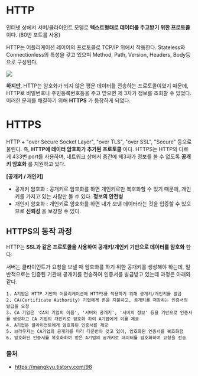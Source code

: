 # HTTP

인터넷 상에서 서버/클라이언트 모델로 __텍스트형태로 데이터를 주고받기 위한 프로토콜__ 이다. (80번 포트를 사용)  

HTTP는 어플리케이션 레이어의 프로토콜로 TCP/IP 위에서 작동한다. Stateless와 Connectionless의 특성을 갖고 있으며 Method, Path, Version, Headers, Body등으로 구성된다.  

<img src="https://img1.daumcdn.net/thumb/R1280x0/?scode=mtistory2&fname=https%3A%2F%2Fblog.kakaocdn.net%2Fdn%2FbkdJ4Q%2FbtqK6AXLEtC%2FjBZzMuJBWzdLYmqILo5Ri1%2Fimg.png"><br/>

__하지만__, HTTP는 암호화가 되지 않은 평문 데이터를 전송하는 프로토콜이였기 때문에, HTTP로 비밀번호나 주민등록번호등을 주고 받으면 제 3자가 정보를 조회할 수 있었다. 이러한 문제를 해결하기 위해 __HTTPS__ 가 등장하게 되었다.  

# HTTPS

HTTP + "over Secure Socket Layer", "over TLS", "over SSL", "Secure" 등으로 불린다. 즉, __HTTP에 데이터 암호화가 추가된 프로토콜__ 이다. HTTPS는 HTTP와 다르게 433번 port를 사용하며, 네트워크 상에서 중간에 제3자가 정보를 볼 수 없도록 __공개키 암호화__ 를 지원하고 있다.  

__[공개키 / 개인키]__ 

- 공개키 암호화 : 공개키로 암호화를 하면 개인키로만 복호화할 수 있기 때문에, 개인키를 가지고 있는 사람만 볼 수 있다. __정보의 안전성__  
- 개인키 암호화 : 개인키로 암호화를 하면 내가 보낸 데이터라는 것을 입증할 수 있으므로 __신뢰성__ 을 보장할 수 있다.  

## HTTPS의 동작 과정

HTTP는 __SSL과 같은 프로토콜을 사용하여 공개키/개인키 기반으로 데이터를 암호화__ 한다.  

서버는 클라이언트가 요청을 보낼 때 암호화를 하기 위한 공개키를 생성해야 하는데, 일반적으로는 인증된 기관에 공개키를 전송하여 인증서를 발급받고 있는데 과정은 아래와 같다.  

```
1. A기업은 HTTP 기반의 어플리케이션에 HTTPS를 적용하기 위해 공개키/개인키를 발급
2. CA(Certificate Authority) 기업에게 돈을 지불하고, 공개키를 저장하는 인증서의 발급을 요청
3. CA 기업은 'CA의 기업의 이름', '서버의 공개키', '서버의 정보' 등을 기반으로 인증서를 생성하고 CA 기업의 개인키로 암호화 하여 A기업에게 이를 제공
4. A기업은 클라이언트에게 암호화된 인증서를 제공
5. 브라우저는 CA기업의 공개키를 미리 다운받아 갖고 있어, 암호화된 인증서를 복호화함
6. 암호화된 인증서를 복호화하여 얻은 A기업의 공개키로 데이터를 암호화하여 요청을 전송
```

### 출처
- https://mangkyu.tistory.com/98